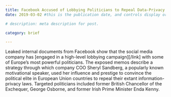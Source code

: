 ```yaml
---
title: Facebook Accused of Lobbying Politicians to Repeal Data-Privacy Laws
date: 2019-03-02 #this is the publication date, and controls display order.

# description: meta description for post.

category: brief

---
```


Leaked internal documents from Facebook show that the social media company has [engaged in a high-level lobbying campaign][/link] with some of Europe’s most powerful politicians. The exposed memos describe a strategy through which company COO Sheryl Sandberg, a popularly known motivational speaker, used her influence and prestige to convince the political elite in European Union countries to repeal their extant information-privacy laws. Targeted politicians included former British Chancellor of the Exchequer, George Osborne, and former Irish Prime Minister Enda Kenny.

[link]: https://www.theguardian.com/technology/2019/mar/02/facebook-global-lobbying-campaign-against-data-privacy-laws-investment?CMP=share_btn_tw

